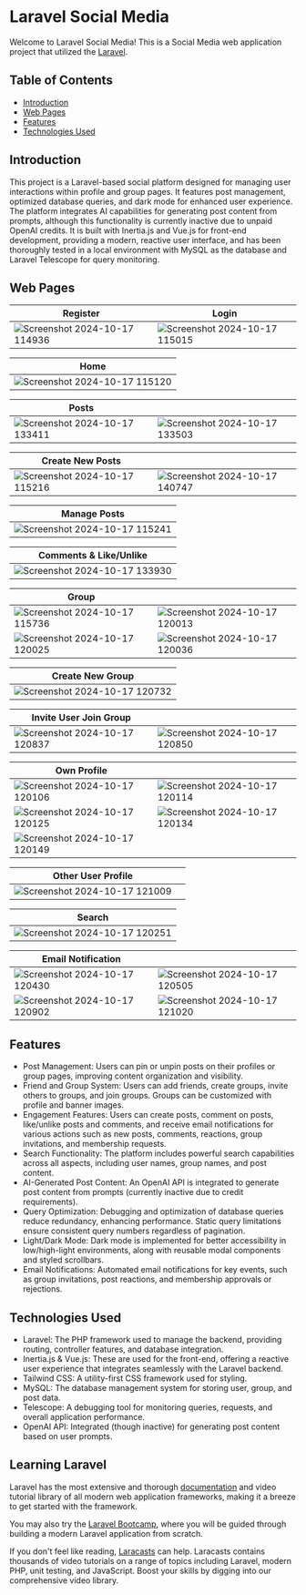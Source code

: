 # Laravel Social Media
Welcome to Laravel Social Media! This is a Social Media web application project that utilized the [Laravel](https://laravel.com/).

## Table of Contents
- [Introduction](#introduction)
- [Web Pages](#web-pages)
- [Features](#features)
- [Technologies Used](#technologies-used)

## Introduction
This project is a Laravel-based social platform designed for managing user interactions within profile and group pages. It features post management, optimized database queries, and dark mode for enhanced user experience. The platform integrates AI capabilities for generating post content from prompts, although this functionality is currently inactive due to unpaid OpenAI credits. It is built with Inertia.js and Vue.js for front-end development, providing a modern, reactive user interface, and has been thoroughly tested in a local environment with MySQL as the database and Laravel Telescope for query monitoring.

## Web Pages
|  Register                             |  Login                          |
|-----------------------------------------|-----------------------------------------|
| ![Screenshot 2024-10-17 114936](https://github.com/user-attachments/assets/09d00fe2-dfff-4a2e-b644-df9a14df0c02) | ![Screenshot 2024-10-17 115015](https://github.com/user-attachments/assets/169bbd2e-9358-414d-bd47-a4cb2fb347cf) |

|  Home                             |
|-----------------------------------------|
| ![Screenshot 2024-10-17 115120](https://github.com/user-attachments/assets/d9b36fc4-816f-4f5a-858b-7e25765d46e6) |

|  Posts                             |                            |
|-----------------------------------------|-----------------------------------------|
| ![Screenshot 2024-10-17 133411](https://github.com/user-attachments/assets/2cbf31f0-8cd4-4dba-9c75-5dd4ce22fe42) | ![Screenshot 2024-10-17 133503](https://github.com/user-attachments/assets/59b4da7e-b484-437e-a4d0-5e3cf4ec2dcc) |

|  Create New Posts                             |                          |
|-----------------------------------------|-----------------------------------------|
| ![Screenshot 2024-10-17 115216](https://github.com/user-attachments/assets/513920ae-8879-4cf1-b69a-2905895aa46c) | ![Screenshot 2024-10-17 140747](https://github.com/user-attachments/assets/322431a9-973d-4b11-aeec-07d687af293f) |

|  Manage Posts                          |
|-----------------------------------------|
| ![Screenshot 2024-10-17 115241](https://github.com/user-attachments/assets/a50df82f-6f4a-45b4-bd87-9d9e3217c209) |

|  Comments & Like/Unlike                             |
|-----------------------------------------|
| ![Screenshot 2024-10-17 133930](https://github.com/user-attachments/assets/8228b5f1-dc96-4d5f-95c4-0072694b0730) |

|  Group                             |                            |
|-----------------------------------------|-----------------------------------------|
| ![Screenshot 2024-10-17 115736](https://github.com/user-attachments/assets/18f27ece-a497-4cea-810a-a9518466d3f3) | ![Screenshot 2024-10-17 120013](https://github.com/user-attachments/assets/3386af28-2873-432e-bac9-229da90e142a) |
| ![Screenshot 2024-10-17 120025](https://github.com/user-attachments/assets/0a75cc67-0e7f-45b4-977c-952b4059526c) | ![Screenshot 2024-10-17 120036](https://github.com/user-attachments/assets/70c356cb-dec0-4e38-83ca-fbb0c0233f9e) |

|  Create New Group                             |
|-----------------------------------------|
| ![Screenshot 2024-10-17 120732](https://github.com/user-attachments/assets/a2223ccd-b508-4b18-a94c-91517e43dc21) | 

| Invite User Join Group                   |                            |
|-----------------------------------------|-----------------------------------------|
| ![Screenshot 2024-10-17 120837](https://github.com/user-attachments/assets/1c4e380d-09ed-4ef1-81e7-cb0a74fd5d2f) | ![Screenshot 2024-10-17 120850](https://github.com/user-attachments/assets/8d41dda8-73cf-487c-af60-3e3e338e66d7) |

|  Own Profile                            |                            |
|-----------------------------------------|-----------------------------------------|
| ![Screenshot 2024-10-17 120106](https://github.com/user-attachments/assets/5bef194d-d2b1-4f1c-ab34-bb8d3f93c230) | ![Screenshot 2024-10-17 120114](https://github.com/user-attachments/assets/8b7b137d-f8c0-4a48-a120-19d07897b19c) |
| ![Screenshot 2024-10-17 120125](https://github.com/user-attachments/assets/ab5df321-289c-4aaa-9cd0-84fa5f30c3d9) | ![Screenshot 2024-10-17 120134](https://github.com/user-attachments/assets/8264d86e-7048-4f69-a5a4-de138283287b) |
| ![Screenshot 2024-10-17 120149](https://github.com/user-attachments/assets/4a87f3cc-58c7-4d0b-80d2-4aff352094bc) |

|  Other User Profile                             |                            |
|-----------------------------------------|-----------------------------------------|
| ![Screenshot 2024-10-17 121009](https://github.com/user-attachments/assets/f93250a9-aef0-40f5-ac1a-717a3e895259) |

|  Search                             |
|-----------------------------------------|
| ![Screenshot 2024-10-17 120251](https://github.com/user-attachments/assets/5380a279-b737-4c4b-8e59-c6f3f1d91d26) | 

|  Email Notification                             |                            |
|-----------------------------------------|-----------------------------------------|
| ![Screenshot 2024-10-17 120430](https://github.com/user-attachments/assets/24d40fe2-4115-47ba-bfc3-ab65e4905abf) | ![Screenshot 2024-10-17 120505](https://github.com/user-attachments/assets/21ec991e-515f-47c6-87e1-ab14fd3a6dfe) |
| ![Screenshot 2024-10-17 120902](https://github.com/user-attachments/assets/6120d5bc-01af-4519-a2a6-61d5a74b24d3) | ![Screenshot 2024-10-17 121020](https://github.com/user-attachments/assets/17190f2a-ad88-4331-a0ea-2aac796faba9) |

## Features
- Post Management: Users can pin or unpin posts on their profiles or group pages, improving content organization and visibility.
- Friend and Group System: Users can add friends, create groups, invite others to groups, and join groups. Groups can be customized with profile and banner images.
- Engagement Features: Users can create posts, comment on posts, like/unlike posts and comments, and receive email notifications for various actions such as new posts, comments, reactions, group invitations, and membership requests.
- Search Functionality: The platform includes powerful search capabilities across all aspects, including user names, group names, and post content.
- AI-Generated Post Content: An OpenAI API is integrated to generate post content from prompts (currently inactive due to credit requirements).
- Query Optimization: Debugging and optimization of database queries reduce redundancy, enhancing performance. Static query limitations ensure consistent query numbers regardless of pagination.
- Light/Dark Mode: Dark mode is implemented for better accessibility in low/high-light environments, along with reusable modal components and styled scrollbars.
- Email Notifications: Automated email notifications for key events, such as group invitations, post reactions, and membership approvals or rejections.

## Technologies Used
- Laravel: The PHP framework used to manage the backend, providing routing, controller features, and database integration.
- Inertia.js & Vue.js: These are used for the front-end, offering a reactive user experience that integrates seamlessly with the Laravel backend.
- Tailwind CSS: A utility-first CSS framework used for styling.
- MySQL: The database management system for storing user, group, and post data.
- Telescope: A debugging tool for monitoring queries, requests, and overall application performance.
- OpenAI API: Integrated (though inactive) for generating post content based on user prompts.

## Learning Laravel

Laravel has the most extensive and thorough [documentation](https://laravel.com/docs) and video tutorial library of all modern web application frameworks, making it a breeze to get started with the framework.

You may also try the [Laravel Bootcamp](https://bootcamp.laravel.com), where you will be guided through building a modern Laravel application from scratch.

If you don't feel like reading, [Laracasts](https://laracasts.com) can help. Laracasts contains thousands of video tutorials on a range of topics including Laravel, modern PHP, unit testing, and JavaScript. Boost your skills by digging into our comprehensive video library.
